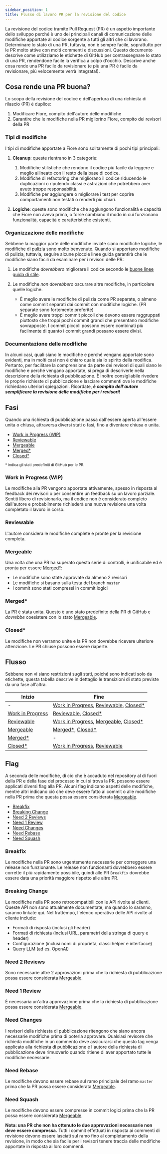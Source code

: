 ```yaml
---
sidebar_position: 1
title: Flusso di lavoro PR per la revisione del codice
---
```


La revisione del codice tramite Pull Request (PR) è un aspetto importante dello sviluppo perché è uno dei principali
canali di comunicazione delle modifiche apportate al codice sorgente a tutti gli altri che ci lavorano. Determinare lo
stato di una PR, tuttavia, non è sempre facile, soprattutto per le PR molto attive con molti commenti e discussioni.
Questo documento descrive come utilizziamo le etichette di GitHub per contrassegnare lo stato di una PR, rendendone
facile la verifica a colpo d'occhio. Descrive anche cosa rende una PR facile da revisionare (e più una PR è facile da
revisionare, più velocemente verrà integrata!).

Cosa rende una PR buona?
------------------------

Lo scopo della revisione del codice e dell'apertura di una richiesta di rilascio (PR) è duplice:

1. Modificare Fiore, compito dell'autore delle modifiche
2. Garantire che le modifiche nella PR migliorino Fiore, compito dei revisori della PR

### Tipi di modifiche

I tipi di modifiche apportate a Fiore sono solitamente di pochi tipi principali:

1. __Cleanup__: queste rientrano in 3 categorie:

   1. Modifiche stilistiche che rendono il codice più facile da leggere e meglio allineato con il resto della base di
      codice.
   2. Modifiche di refactoring che migliorano il codice riducendo le duplicazioni o ripulendo classi e astrazioni che
      potrebbero aver avuto troppe responsabilità.
   3. Modifiche per aggiungere o migliorare i test per coprire comportamenti non testati o renderli più chiari.

2. __Logiche__: queste sono modifiche che aggiungono funzionalità e capacità che Fiore non aveva prima, o forse cambiano
   il modo in cui funzionano funzionalità, capacità e caratteristiche esistenti.

### Organizzazione delle modifiche

Sebbene la maggior parte delle modifiche inviate siano modifiche logiche, le modifiche di pulizia sono molto benvenute.
Quando si apportano modifiche di pulizia, tuttavia, seguire alcune piccole linee guida garantirà che le modifiche siano
facili da esaminare per i revisori delle PR:

1. Le modifiche _dovrebbero_ migliorare il codice secondo le [buone linee guida di stile](https://google.github.io/styleguide/javaguide.html).
2. Le modifiche _non dovrebbero_ oscurare altre modifiche, in particolare quelle logiche.

   - È meglio avere le modifiche di pulizia come PR separate, o almeno come commit separati dai commit con modifiche
     logiche. (PR separate sono fortemente preferite)
   - È meglio avere troppi commit piccoli che devono essere raggruppati piuttosto che troppi pochi commit grandi che
     presentano modifiche sovrapposte. I commit piccoli possono essere combinati più facilmente di quanto i commit
     grandi possano essere divisi.

### Documentazione delle modifiche

In alcuni casi, quali siano le modifiche e perché vengano apportate sono evidenti, ma in molti casi non è chiaro quale
sia lo spirito della modifica. Pertanto, per facilitare la comprensione da parte dei revisori di quali siano le
modifiche e perché vengano apportate, si prega di descriverle nella descrizione della richiesta di pubblicazione. È
inoltre consigliabile rivedere le proprie richieste di pubblicazione e lasciare commenti ove le modifiche richiedano
ulteriori spiegazioni. Ricordate, ___è compito dell'autore semplificare la revisione delle modifiche per i revisori!___

Fasi
----

Quando una richiesta di pubblicazione passa dall'essere aperta all'essere unita o chiusa, attraversa diversi stati o
fasi, fino a diventare chiusa o unita.

- [Work in Progress (WIP)](#work-in-progress-wip)
- [Reviewable](#reviewable)
- [Mergeable](#mergeable)
- [Merged*](#merged)
- [Closed*](#closed)

<sub>* indica gli stati predefiniti di GitHub per le PR. </sub>

### Work in Progress (WIP)

Le modifiche alla PR vengono apportate attivamente, spesso in risposta al feedback dei revisori o per consentire un
feedback su un lavoro parziale. Sentiti libero di revisionarlo, ma il codice non è considerato completo dall'autore e
probabilmente richiederà una nuova revisione una volta completato il lavoro in corso.

### Reviewable

L'autore considera le modifiche complete e pronte per la revisione completa.

### Mergeable

Una volta che una PR ha superato questa serie di controlli, è unificabile ed è pronta per essere [Merged*](#merged):

- Le modifiche sono state approvate da almeno 2 revisori
- Le modifiche si basano sulla testa del branch `master`
- I commit sono stati compressi in commit logici

### Merged*

La PR è stata unita. Questo è uno stato predefinito della PR di GitHub e _dovrebbe_ coesistere con lo stato
[Mergeable](#mergeable).

### Closed*

Le modifiche non verranno unite e la PR non dovrebbe ricevere ulteriore attenzione. Le PR chiuse possono essere riaperte.

Flusso
------

Sebbene non vi siano restrizioni sugli stati, poiché sono indicati solo da etichette, questa tabella descrive in
dettaglio le transizioni di stato previste da una fase all'altra.

| Inizio                                    | Fine                                                                                     |
|-------------------------------------------|------------------------------------------------------------------------------------------|
| -                                         | [Work in Progress](#work-in-progress-wip), [Reviewable](#reviewable), [Closed*](#closed) |
| [Work in Progress](#work-in-progress-wip) | [Reviewable](#reviewable), [Closed*](#closed)                                            |
| [Reviewable](#reviewable)                 | [Work in Progress](#work-in-progress-wip), [Mergeable](#mergeable), [Closed*](#closed)   |
| [Mergeable](#mergeable)                   | [Merged*](#merged), [Closed*](#closed)                                                   |
| [Merged*](#merged)                        | -                                                                                        |
| [Closed*](#closed)                        | [Work in Progress](#work-in-progress-wip), [Reviewable](#reviewable)                     |

Flag
-----

A seconda delle modifiche, di ciò che è accaduto nel repository al di fuori della PR e della fase del processo in cui si
trova la PR, possono essere applicati diversi flag alla PR. Alcuni flag indicano aspetti delle modifiche, mentre altri
indicano ciò che deve essere fatto ai commit o alle modifiche nella PR prima che questa possa essere considerata
[Mergeable](#mergeable).

- [Breakfix](#breakfix)
- [Breaking Change](#breaking-change)
- [Need 2 Reviews](#need-2-reviews)
- [Need 1 Review](#need-1-review)
- [Need Changes](#need-changes)
- [Need Rebase](#need-rebase)
- [Need Squash](#need-squash)

### Breakfix

Le modifiche nella PR sono urgentemente necessarie per correggere una release non funzionante. Le release non
funzionanti dovrebbero essere corrette il più rapidamente possibile, quindi alle PR `Breakfix` dovrebbe essere data una
priorità maggiore rispetto alle altre PR.

### Breaking Change

Le modifiche nella PR sono retrocompatibili con le API rivolte ai clienti. Queste API non sono attualmente documentate,
ma quando lo saranno, saranno linkate qui. Nel frattempo, l'elenco operativo delle API rivolte al cliente include:

- Formati di risposta (inclusi gli header)
- Formati di richiesta (inclusi URL, parametri della stringa di query e header)
- Configurazione (inclusi nomi di proprietà, classi helper e interfacce)
- Query LLM (ad es. OpenAI)

### Need 2 Reviews

Sono necessarie altre 2 approvazioni prima che la richiesta di pubblicazione possa essere considerata
[Mergeable](#mergeable).

### Need 1 Review

È necessaria un'altra approvazione prima che la richiesta di pubblicazione possa essere considerata
[Mergeable](#mergeable).

### Need Changes

I revisori della richiesta di pubblicazione ritengono che siano ancora necessarie modifiche prima di poterla approvare.
Qualsiasi revisore che richieda modifiche in un commento deve assicurarsi che questo tag venga applicato alla richiesta
di pubblicazione e l'autore della richiesta di pubblicazione deve rimuoverlo quando ritiene di aver apportato tutte le
modifiche necessarie.

### Need Rebase

Le modifiche devono essere rebase sul ramo principale del ramo `master` prima che la PR possa essere considerata
[Mergeable](#mergeable).

### Need Squash

Le modifiche devono essere compresse in commit logici prima che la PR possa essere considerata [Mergeable](#mergeable).

__Nota: una PR che non ha ottenuto le due approvazioni necessarie non deve essere compressa.__ Tutti i commit effettuati
in risposta ai commenti di revisione devono essere lasciati sul ramo fino al completamento della revisione, in modo che
sia facile per i revisori tenere traccia delle modifiche apportate in risposta ai loro commenti.
